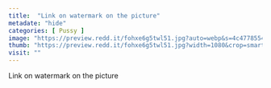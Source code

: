 ```yaml
---
title:  "Link on watermark on the picture"
metadate: "hide"
categories: [ Pussy ]
image: "https://preview.redd.it/fohxe6g5twl51.jpg?auto=webp&s=4c4778554f96a13f6f36fe02639ab4f254b4d87c"
thumb: "https://preview.redd.it/fohxe6g5twl51.jpg?width=1080&crop=smart&auto=webp&s=3d6f092eea239ae78e574ada17319d49cfa550eb"
visit: ""
---
```

Link on watermark on the picture
